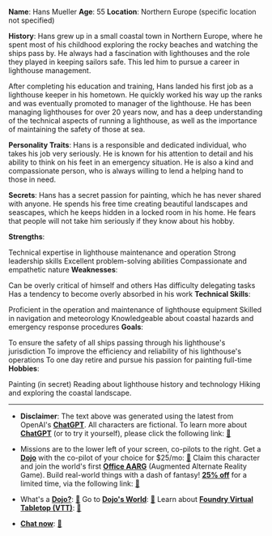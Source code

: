 **Name**: Hans Mueller
**Age**: 55
**Location**: Northern Europe (specific location not specified)

**History**:
Hans grew up in a small coastal town in Northern Europe, where he spent most of his childhood exploring the rocky beaches and watching the ships pass by. He always had a fascination with lighthouses and the role they played in keeping sailors safe. This led him to pursue a career in lighthouse management.

After completing his education and training, Hans landed his first job as a lighthouse keeper in his hometown. He quickly worked his way up the ranks and was eventually promoted to manager of the lighthouse. He has been managing lighthouses for over 20 years now, and has a deep understanding of the technical aspects of running a lighthouse, as well as the importance of maintaining the safety of those at sea.

**Personality Traits**:
Hans is a responsible and dedicated individual, who takes his job very seriously. He is known for his attention to detail and his ability to think on his feet in an emergency situation. He is also a kind and compassionate person, who is always willing to lend a helping hand to those in need.

**Secrets**:
Hans has a secret passion for painting, which he has never shared with anyone. He spends his free time creating beautiful landscapes and seascapes, which he keeps hidden in a locked room in his home. He fears that people will not take him seriously if they know about his hobby.

**Strengths**:

Technical expertise in lighthouse maintenance and operation
Strong leadership skills
Excellent problem-solving abilities
Compassionate and empathetic nature
**Weaknesses**:

Can be overly critical of himself and others
Has difficulty delegating tasks
Has a tendency to become overly absorbed in his work
**Technical Skills**:

Proficient in the operation and maintenance of lighthouse equipment
Skilled in navigation and meteorology
Knowledgeable about coastal hazards and emergency response procedures
**Goals**:

To ensure the safety of all ships passing through his lighthouse's jurisdiction
To improve the efficiency and reliability of his lighthouse's operations
To one day retire and pursue his passion for painting full-time
**Hobbies**:

Painting (in secret)
Reading about lighthouse history and technology
Hiking and exploring the coastal landscape.
 

---
* **Disclaimer**: The text above was generated using the latest from OpenAI's [**ChatGPT**](https://openai.com/blog/chatgpt/).  All characters are fictional.  To learn more about [**ChatGPT**](https://openai.com/blog/chatgpt/) (or to try it yourself), please click the following link: [:closed_book:](https://openai.com/blog/chatgpt/)

* Missions are to the lower left of your screen, co-pilots to the right. Get a [**Dojo**](https://workmates.live/marketplace) with the co-pilot of your choice for $25/mo: [:green_book:](https://workmates.live/marketplace) Claim this character and join the world's first [**Office AARG**](https://dojos.world) (Augmented Alternate Reality Game). Build real-world things with a dash of fantasy! [**25% off**](https://blog.workmates.live/deal-on-a-dojo) for a limited time, via the following link: [:green_book:](https://blog.workmates.live/deal-on-a-dojo) 

* What's a [**Dojo?**](https://workdojos.com): [:blue_book:](https://workdojos.com)  Go to [**Dojo's World**](https://dojos.world): [:blue_book:](https://dojos.world)  Learn about [**Foundry Virtual Tabletop (VTT)**](https://foundryvtt.com): [:closed_book:](https://foundryvtt.com/)

* [**Chat now**](https://chat.workmates.live/channel/support): [:ledger:](https://chat.workmates.live/channel/support)